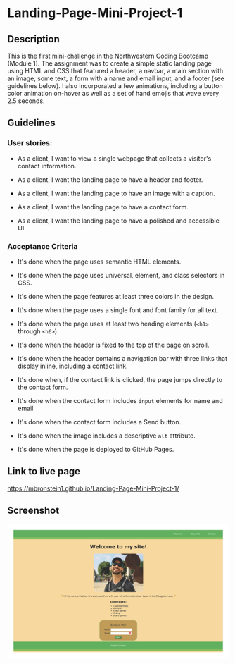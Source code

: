 # Landing-Page-Mini-Project-1

## Description

This is the first mini-challenge in the Northwestern Coding Bootcamp (Module 1). The assignment was to create a simple static landing page using HTML and CSS that featured a header, a navbar, a main section with an image, some text, a form with a name and email input, and a footer (see guidelines below). I also incorporated a few animations, including a button color animation on-hover as well as a set of hand emojis that wave every 2.5 seconds.

## Guidelines

### User stories:

* As a client, I want to view a single webpage that collects a visitor's contact information.

* As a client, I want the landing page to have a header and footer.

* As a client, I want the landing page to have an image with a caption.

* As a client, I want the landing page to have a contact form.

* As a client, I want the landing page to have a polished and accessible UI.

### Acceptance Criteria

* It's done when the page uses semantic HTML elements.

* It's done when the page uses universal, element, and class selectors in CSS.

* It's done when the page features at least three colors in the design.

* It's done when the page uses a single font and font family for all text.

* It's done when the page uses at least two heading elements (`<h1>` through `<h6>`).

* It's done when the header is fixed to the top of the page on scroll.

* It's done when the header contains a navigation bar with three links that display inline, including a contact link.

* It's done when, if the contact link is clicked, the page jumps directly to the contact form.

* It's done when the contact form includes `input` elements for name and email.

* It's done when the contact form includes a Send button.

* It's done when the image includes a descriptive `alt` attribute.

* It's done when the page is deployed to GitHub Pages.

## Link to live page

https://mbronstein1.github.io/Landing-Page-Mini-Project-1/

## Screenshot
![Webpage Screenshot](./assets/Images/screenshot.jpg)